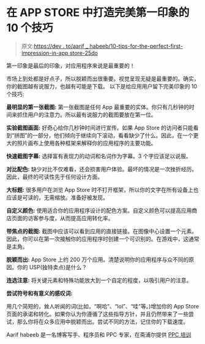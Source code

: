 # 在 APP STORE 中打造完美第一印象的 10 个技巧

> 原文:[https://dev . to/aarif _ habeeb/10-tips-for-the-perfect-first-impression-in-app store-25do](https://dev.to/aarif_habeeb/10-tips-for-the-perfect-first-impression-in-app-store-25do)

第一印象是最后的印象，对应用程序来说是最重要的！

市场上到处都是好点子，所以脱颖而出很重要。视觉呈现无疑是最重要的。确实，你的截图越有说服力，也越有可能是下载。
以下是给应用用户留下完美印象的 10 个技巧:

**最明显的第一张截图:**
第一张截图是任何 App 最重要的实体。你只有几秒钟的时间来抓住用户的注意力。所以最有说服力的截图要放在第一位。

**实验截图画面:**
好奇心给你几秒钟时间进行宣传。如果 App Store 的访问者只能看到“拼图”的一部分，他们倾向于继续向下滚动，看看缺少了什么。因此，在一个更大的照片画布上使用各种框架来解释你的应用程序的主要功能。

**快速截图字幕:**
选择富有表现力的动词和名词作为字幕。3 个字应该足以说服。

**对比配色:**
缺少对比不仅难看，还会损害用户体验。最坏的情况是一次挫折经历。因此，最终的可读性先于任何设计方面。

**大标题:**
很多用户在浏览 App Store 时不打开框架，所以你的文字在所有设备上也应该是可读的，无需缩放。准备好被发现。

**自定义颜色:**
使用适合你的应用程序设计的配色方案。自定义颜色可以提高应用商店页面的访客参与度，从而提高应用转化率。

**带焦点的截图:**
截图中应该可以看到应用的直接链接。在图像中心设置一个元素。因此，你可以在第一次接触你的应用程序时创建一个可识别的。在游戏中，这通常是主角。

**脱颖而出:**
App Store 上约 200 万个应用。清楚说明你的应用程序与众不同的原因。你的 USP(独特卖点)是什么？

**连选注意:**
将关键元素和特殊功能放大到一个自定的程度，以吸引用户的注意。

**尝试符号和有意义的感叹词:**

用几个简短的，耸人听闻的词(比如，“啊哈”、“lol”、“哇”等。)增加你的 App Store 页面的承诺和转化。如果你认为你遵循了这些指导方针，并且仍然带来了一些尝试，那么你将在众多应用中脱颖而出。尝试不同的方法，记住你的下载速度。

Aarif habeeb 是一名博客写手、程序员和 PPC 专家，在斋浦尔提供 [PPC 培训](http://www.seotrainingclasses.in/ppc-training.html)